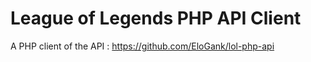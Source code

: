 League of Legends PHP API Client
================================

A PHP client of the API : https://github.com/EloGank/lol-php-api